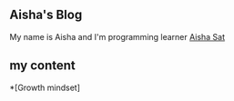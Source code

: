 ## Aisha's Blog

My name is Aisha and I'm programming learner 
 [Aisha Sat](https://github.com/Aishahsatouf)

 ## my content 
 
 *[Growth mindset]